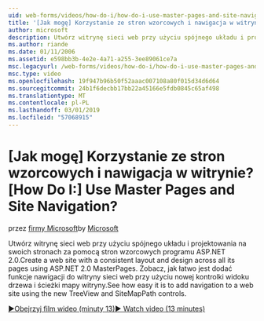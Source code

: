 ```yaml
---
uid: web-forms/videos/how-do-i/how-do-i-use-master-pages-and-site-navigation
title: '[Jak mogę] Korzystanie ze stron wzorcowych i nawigacja w witrynie? | Microsoft Docs'
author: microsoft
description: Utwórz witrynę sieci web przy użyciu spójnego układu i projektowania na swoich stronach za pomocą stron wzorcowych programu ASP.NET 2.0. Zobacz, jak łatwo jest dodać funkcje nawigacji do witryny sieci web...
ms.author: riande
ms.date: 01/11/2006
ms.assetid: e598bb3b-4e2e-4a71-a255-3ee89061ce7a
msc.legacyurl: /web-forms/videos/how-do-i/how-do-i-use-master-pages-and-site-navigation
msc.type: video
ms.openlocfilehash: 19f947b96b50f52aaac007108a80f015d34d6d64
ms.sourcegitcommit: 24b1f6decbb17bb22a45166e5fdb0845c65af498
ms.translationtype: MT
ms.contentlocale: pl-PL
ms.lasthandoff: 03/01/2019
ms.locfileid: "57068915"
---
```

<a name="how-do-i-use-master-pages-and-site-navigation"></a><span data-ttu-id="0cc18-105">[Jak mogę] Korzystanie ze stron wzorcowych i nawigacja w witrynie?</span><span class="sxs-lookup"><span data-stu-id="0cc18-105">[How Do I:] Use Master Pages and Site Navigation?</span></span>
====================
<span data-ttu-id="0cc18-106">przez [firmy Microsoft](https://github.com/microsoft)</span><span class="sxs-lookup"><span data-stu-id="0cc18-106">by [Microsoft](https://github.com/microsoft)</span></span>

<span data-ttu-id="0cc18-107">Utwórz witrynę sieci web przy użyciu spójnego układu i projektowania na swoich stronach za pomocą stron wzorcowych programu ASP.NET 2.0.</span><span class="sxs-lookup"><span data-stu-id="0cc18-107">Create a web site with a consistent layout and design across all its pages using ASP.NET 2.0 MasterPages.</span></span> <span data-ttu-id="0cc18-108">Zobacz, jak łatwo jest dodać funkcje nawigacji do witryny sieci web przy użyciu nowej kontrolki widoku drzewa i ścieżki mapy witryny.</span><span class="sxs-lookup"><span data-stu-id="0cc18-108">See how easy it is to add navigation to a web site using the new TreeView and SiteMapPath controls.</span></span>

[<span data-ttu-id="0cc18-109">&#9654;Obejrzyj film wideo (minuty 13)</span><span class="sxs-lookup"><span data-stu-id="0cc18-109">&#9654; Watch video (13 minutes)</span></span>](https://channel9.msdn.com/Blogs/ASP-NET-Site-Videos/how-do-i-use-master-pages-and-site-navigation)
